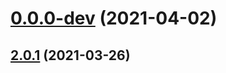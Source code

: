 # [0.0.0-dev](https://github.com/AlexRogalskiy/weather-time/compare/v2.0.1...v0.0.0-dev) (2021-04-02)



## [2.0.1](https://github.com/AlexRogalskiy/weather-time/compare/2.0.1...v2.0.1) (2021-03-26)



